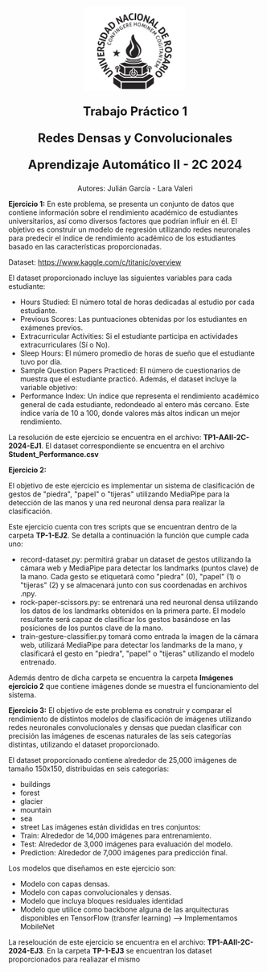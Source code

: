 <p align="center">
  <img src="unr.logo.png" alt="Logo del proyecto" width="200"/>
</p>
<p align="center" style="font-size:24px;">
  <b>Trabajo Práctico 1</b>
</p> 
<p align="center" style="font-size:24px;">
  <b>Redes Densas y Convolucionales</b>
</p> 
<p align="center" style="font-size:24px;">
  <b>Aprendizaje Automático II - 2C 2024</b>
</p> 
<p align="center">
  Autores: Julián García - Lara Valeri
</p>

<b>Ejercicio 1:</b>
En este problema, se presenta un conjunto de datos que contiene información sobre el rendimiento académico de estudiantes universitarios,
así como diversos factores que podrían influir en él. El objetivo es construir un modelo de regresión utilizando redes neuronales para
predecir el índice de rendimiento académico de los estudiantes basado en las características proporcionadas.

Dataset: https://www.kaggle.com/c/titanic/overview

El dataset proporcionado incluye las siguientes variables para cada estudiante:

- Hours Studied: El número total de horas dedicadas al estudio por cada estudiante.
- Previous Scores: Las puntuaciones obtenidas por los estudiantes en exámenes previos.
- Extracurricular Activities: Si el estudiante participa en actividades extracurriculares (Sí o No).
- Sleep Hours: El número promedio de horas de sueño que el estudiante tuvo por día.
- Sample Question Papers Practiced: El número de cuestionarios de muestra que el estudiante practicó.
  Además, el dataset incluye la variable objetivo:
- Performance Index: Un índice que representa el rendimiento académico general de cada estudiante, redondeado al entero más cercano.
  Este índice varía de 10 a 100, donde valores más altos indican un mejor rendimiento.

La resolución de este ejercicio se encuentra en el archivo: <b>TP1-AAII-2C-2024-EJ1</b>. El dataset correspondiente se encuentra en el archivo <b>Student_Performance.csv</b>

<b>Ejercicio 2:</b>

El objetivo de este ejercicio es implementar un sistema de clasificación de gestos de "piedra", "papel" o "tijeras" utilizando MediaPipe para la detección de las manos y una red neuronal densa para realizar la clasificación. 

Este ejercicio cuenta con tres scripts que se encuentran dentro de la carpeta <b>TP-1-EJ2</b>. Se detalla a continuación la función que cumple cada uno:
- record-dataset.py: permitirá grabar un dataset de gestos utilizando la cámara web y MediaPipe para detectar los landmarks (puntos clave) de la mano. Cada gesto se etiquetará como "piedra" (0), "papel" (1) o "tijeras" (2) y se almacenará junto con sus coordenadas en archivos .npy.
- rock-paper-scissors.py: se entrenará una red neuronal densa utilizando los datos de los landmarks obtenidos en la primera parte. El modelo resultante será capaz de clasificar los gestos basándose en las posiciones de los puntos clave de la mano.
- train-gesture-classifier.py tomará como entrada la imagen de la cámara web, utilizará MediaPipe para detectar los landmarks de la mano, y clasificará el gesto en "piedra", "papel" o "tijeras" utilizando el modelo entrenado.

Además dentro de dicha carpeta se encuentra la carpeta <b>Imágenes ejercicio 2</b> que contiene imágenes donde se muestra el funcionamiento del sistema.

<b>Ejercicio 3:</b>
El objetivo de este problema es construir y comparar el rendimiento de distintos modelos de clasificación de imágenes utilizando redes
neuronales convolucionales y densas que puedan clasificar con precisión las imágenes de escenas naturales de las seis categorías
distintas, utilizando el dataset proporcionado.

El dataset proporcionado contiene alrededor de 25,000 imágenes de tamaño 150x150, distribuidas en seis categorías:

- buildings
- forest
- glacier
- mountain
- sea
- street
  Las imágenes están divididas en tres conjuntos:
- Train: Alrededor de 14,000 imágenes para entrenamiento.
- Test: Alrededor de 3,000 imágenes para evaluación del modelo.
- Prediction: Alrededor de 7,000 imágenes para predicción final.

Los modelos que diseñamos en este ejercicio son:

- Modelo con capas densas.
- Modelo con capas convolucionales y densas.
- Modelo que incluya bloques residuales identidad
- Modelo que utilice como backbone alguna de las arquitecturas disponibles en TensorFlow (transfer learning) --> Implementamos MobileNet

La reseloución de este ejercicio se encuentra en el archivo: <b>TP1-AAII-2C-2024-EJ3</b>. En la carpeta <b>TP-1-EJ3</b> se encuentran los dataset proporcionados para realiazar el mismo
